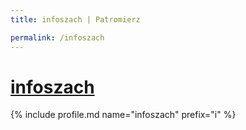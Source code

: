 ```yaml
---
title: infoszach | Patromierz

permalink: /infoszach
---
```


# [infoszach](https://patronite.pl/infoszach)

{% include profile.md name="infoszach" prefix="i" %}

